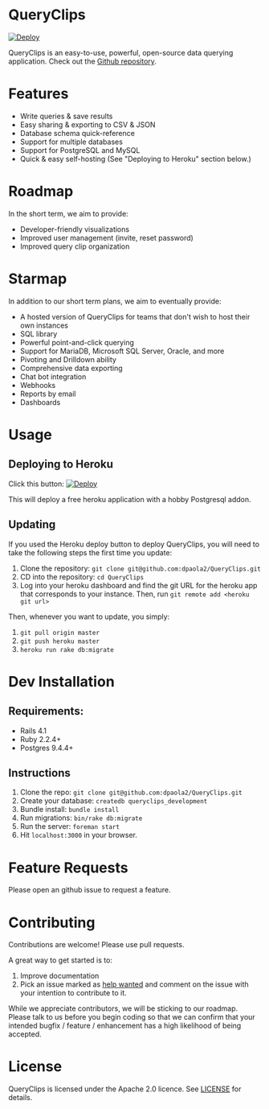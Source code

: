 # QueryClips

[![Deploy](https://www.herokucdn.com/deploy/button.svg)](https://heroku.com/deploy?template=https://github.com/dpaola2/QueryClips)

QueryClips is an easy-to-use, powerful, open-source data querying application. Check out the [Github repository](http://github.com/dpaola2/QueryClips).

# Features

- Write queries & save results
- Easy sharing & exporting to CSV & JSON
- Database schema quick-reference
- Support for multiple databases
- Support for PostgreSQL and MySQL
- Quick & easy self-hosting (See "Deploying to Heroku" section below.)

# Roadmap

In the short term, we aim to provide:

- Developer-friendly visualizations
- Improved user management (invite, reset password)
- Improved query clip organization

# Starmap

In addition to our short term plans, we aim to eventually provide:

- A hosted version of QueryClips for teams that don't wish to host their own instances
- SQL library
- Powerful point-and-click querying
- Support for MariaDB, Microsoft SQL Server, Oracle, and more
- Pivoting and Drilldown ability
- Comprehensive data exporting
- Chat bot integration
- Webhooks
- Reports by email
- Dashboards

# Usage

## Deploying to Heroku

Click this button: [![Deploy](https://www.herokucdn.com/deploy/button.svg)](https://heroku.com/deploy?template=https://github.com/dpaola2/QueryClips)

This will deploy a free heroku application with a hobby Postgresql addon.

## Updating

If you used the Heroku deploy button to deploy QueryClips, you will need to take the following steps the first time you update:

1. Clone the repository: `git clone git@github.com:dpaola2/QueryClips.git`
2. CD into the repository: `cd QueryClips`
3. Log into your heroku dashboard and find the git URL for the heroku app that corresponds to your instance. Then, run `git remote add <heroku git url>`

Then, whenever you want to update, you simply:

1. `git pull origin master`
2. `git push heroku master`
3. `heroku run rake db:migrate`

# Dev Installation

## Requirements:

- Rails 4.1
- Ruby 2.2.4+
- Postgres 9.4.4+

## Instructions

1. Clone the repo: `git clone git@github.com:dpaola2/QueryClips.git`
2. Create your database: `createdb queryclips_development`
3. Bundle install: `bundle install`
4. Run migrations: `bin/rake db:migrate`
5. Run the server: `foreman start`
6. Hit `localhost:3000` in your browser.

# Feature Requests

Please open an github issue to request a feature.

# Contributing

Contributions are welcome! Please use pull requests.

A great way to get started is to:

1. Improve documentation
2. Pick an issue marked as [help wanted](https://github.com/dpaola2/QueryClips/issues?q=is%3Aissue+is%3Aopen+label%3A%22help+wanted%22) and comment on the issue with your intention to contribute to it.

While we appreciate contributors, we will be sticking to our roadmap. Please talk to us before you begin coding so that we can confirm that your intended bugfix / feature / enhancement has a high likelihood of being accepted.

# License

QueryClips is licensed under the Apache 2.0 licence. See [LICENSE](LICENSE) for details.

